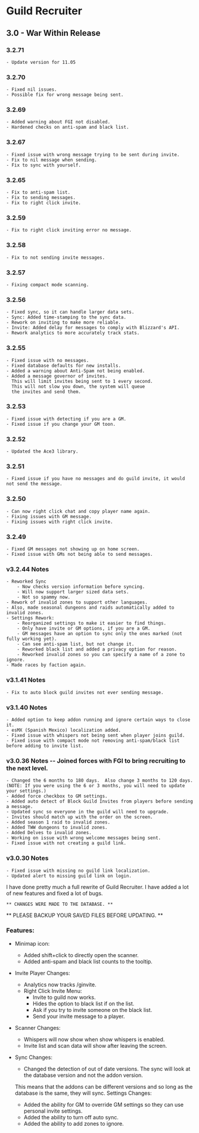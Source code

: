 # Guild Recruiter
## 3.0 - War Within Release

### 3.2.71
    - Update version for 11.05
### 3.2.70
    - Fixed nil issues.
    - Possible fix for wrong message being sent.
### 3.2.69
    - Added warning about FGI not disabled.
    - Hardened checks on anti-spam and black list.
### 3.2.67
    - Fixed issue with wrong message trying to be sent during invite.
    - Fix to nil message when sending.
    - Fix to sync with yourself.
### 3.2.65
    - Fix to anti-spam list.
    - Fix to sending messages.
    - Fix to right click invite.
### 3.2.59
    - Fix to right click inviting error no message.
### 3.2.58
    - Fix to not sending invite messages.
### 3.2.57
    - Fixing compact mode scanning.
### 3.2.56
    - Fixed sync, so it can handle larger data sets.
    - Sync: Added time-stamping to the sync data.
    - Rework on inviting to make more reliable.
    - Invite: Added delay for messages to comply with Blizzard's API.
    - Rework analytics to more accurately track stats.
### 3.2.55
    - Fixed issue with no messages.
    - Fixed database defaults for new installs.
    - Added a warning about Anti-Spam not being enabled.
    - Added a message governor of invites.
      This will limit invites being sent to 1 every second.
      This will not slow you down, the system will queue
      the invites and send them.
### 3.2.53
    - Fixed issue with detecting if you are a GM.
    - Fixed issue if you change your GM toon.
### 3.2.52
    - Updated the Ace3 library.
### 3.2.51
    - Fixed issue if you have no messages and do guild invite, it would not send the message.
### 3.2.50
    - Can now right click chat and copy player name again.
    - Fixing issues with GM message.
    - Fixing issues with right click invite.
### 3.2.49
    - Fixed GM messages not showing up on home screen.
    - Fixed issue with GMs not being able to send messages.
### v3.2.44 Notes
    - Reworked Sync
        - Now checks version information before syncing.
        - Will now support larger sized data sets.
        - Not so spammy now.
    - Rework of invalid zones to support other languages.
    - Also, made seasonal dungeons and raids automatically added to invalid zones.
    - Settings Rework:
        - Reorganized settings to make it easier to find things.
        - Only have invite or GM options, if you are a GM.
        - GM messages have an option to sync only the ones marked (not fully working yet).
        - Can see anti-spam list, but not change it.
        - Reworked black list and added a privacy option for reason.
        - Reworked invalid zones so you can specify a name of a zone to ignore.
    - Made races by faction again.
### v3.1.41 Notes
    - Fix to auto block guild invites not ever sending message.
### v3.1.40 Notes
    - Added option to keep addon running and ignore certain ways to close it.
    - esMX (Spanish Mexico) localization added.
    - Fixed issue with whispers not being sent when player joins guild.
    - Fixed issue with compact mode not removing anti-spam/black list before adding to invite list.
### v3.0.36 Notes -- Joined forces with FGI to bring recruiting to the next level.
    - Changed the 6 months to 180 days.  Also change 3 months to 120 days.
    (NOTE: If you were using the 6 or 3 months, you will need to update your settings.)
    - Added force checkbox to GM settings.
    - Added auto detect of Block Guild Invites from players before sending a message.
    - Updated sync so everyone in the guild will need to upgrade.
    - Invites should match up with the order on the screen.
    - Added season 1 raid to invalid zones.
    - Added TWW dungeons to invalid zones.
    - Added Delves to invalid zones.
    - Working on issue with wrong welcome messages being sent.
    - Fixed issue with not creating a guild link.
### v3.0.30 Notes
    - Fixed issue with missing no guild link localization.
    - Updated alert to missing guild link on login.

I have done pretty much a full rewrite of Guild Recruiter.  I have added a lot of new features and fixed a lot of bugs.

    ** CHANGES WERE MADE TO THE DATABASE. **
** PLEASE BACKUP YOUR SAVED FILES BEFORE UPDATING. **

### Features:
- Minimap icon:
    - Added shift+click to directly open the scanner.
    - Added anti-spam and black list counts to the tooltip.
- Invite Player Changes:
    - Analytics now tracks /ginvite.
    - Right Click Invite Menu:
        - Invite to guild now works.
        - Hides the option to black list if on the list.
        - Ask if you try to invite someone on the black list.
        - Send your invite message to a player.
- Scanner Changes:
    - Whispers will now show when show whispers is enabled.
    - Invite list and scan data will show after leaving the screen.
- Sync Changes:
    - Changed the detection of out of date versions.
    The sync will look at the database version and not the
    addon version.
    
    This means that the addons can be different versions and
    so long as the database is the same, they will sync.
Settings Changes:
    - Added the ability for GM to override GM settings so they
      can use personal invite settings.
    - Added the ability to turn off auto sync.
    - Added the ability to add zones to ignore.